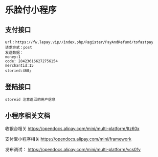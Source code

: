 # 乐脸付小程序 #

## 支付接口 ##
``` 
url：https://fw.lepay.vip//index.php/Register/PayAndRefund/tofastpay  
请求方式：post  
发送数据：  
money:1  
code: 284236166272756154  
merchantid:15  
storied:460」  
```

## 登陆接口 ##
```
storeid 注意返回的用户信息

```

## 小程序相关文档 ##

收银台相关   https://opendocs.alipay.com/mini/multi-platform/ltz60x  

支付宝小程序相关 https://opendocs.alipay.com/mini/framework  

发布调试： https://opendocs.alipay.com/mini/multi-platform/vcs0fv